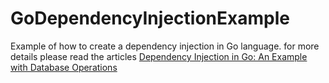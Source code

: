 # GoDependencyInjectionExample
Example of how to create a dependency injection in Go language.
for more details please read the articles [Dependency Injection in Go: An Example with Database Operations](https://goblog.dev/articles/46)
